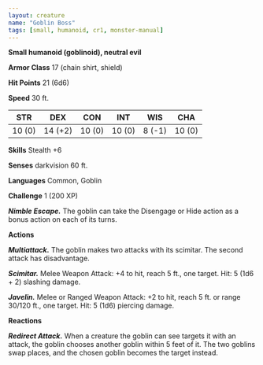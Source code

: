 ```yaml
---
layout: creature
name: "Goblin Boss"
tags: [small, humanoid, cr1, monster-manual]
---
```


**Small humanoid (goblinoid), neutral evil**

**Armor Class** 17 (chain shirt, shield)

**Hit Points** 21 (6d6)

**Speed** 30 ft.

|   STR   |   DEX   |   CON   |   INT   |   WIS   |   CHA   |
|:-----:|:-----:|:-----:|:-----:|:-----:|:-----:|
| 10 (0) | 14 (+2) | 10 (0) | 10 (0) | 8 (-1) | 10 (0) |

**Skills** Stealth +6

**Senses** darkvision 60 ft.

**Languages** Common, Goblin

**Challenge** 1 (200 XP)

***Nimble Escape.*** The goblin can take the Disengage or Hide action as a bonus action on each of its turns.

**Actions**

***Multiattack.*** The goblin makes two attacks with its scimitar. The second attack has disadvantage.

***Scimitar.*** Melee Weapon Attack: +4 to hit, reach 5 ft., one target. Hit: 5 (1d6 + 2) slashing damage.

***Javelin.*** Melee or Ranged Weapon Attack: +2 to hit, reach 5 ft. or range 30/120 ft., one target. Hit: 5 (1d6) piercing damage.

**Reactions**

***Redirect Attack.*** When a creature the goblin can see targets it with an attack, the goblin chooses another goblin within 5 feet of it. The two goblins swap places, and the chosen goblin becomes the target instead.

